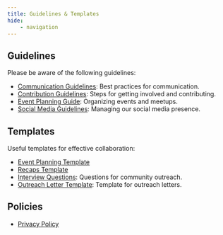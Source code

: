 ```yaml
---
title: Guidelines & Templates
hide:
    - navigation
---
```

## Guidelines

Please be aware of the following guidelines:

- [Communication Guidelines](../Guidelines_&_Templates/Communication_Guidelines.md): Best practices for communication.
- [Contribution Guidelines](../Guidelines_&_Templates/Contribution_Guidelines.md): Steps for getting involved and contributing.
- [Event Planning Guide](../Guidelines_&_Templates/Event_Planning_Guide.md): Organizing events and meetups.
- [Social Media Guidelines](../Guidelines_&_Templates/SocialMedia_Guidelines.md): Managing our social media presence.

## Templates

Useful templates for effective collaboration:

- [Event Planning Template](../Guidelines_&_Templates/Event_Planning_Template.md)
- [Recaps Template](../Guidelines_&_Templates/Recaps_Template.md)
- [Interview Questions](../Guidelines_&_Templates/InterviewQuestions.md): Questions for community outreach.
- [Outreach Letter Template](../Guidelines_&_Templates/OutreachLetter.md): Template for outreach letters.

## Policies

- [Privacy Policy](../Guidelines_&_Templates/PrivacyPolicy.md)
